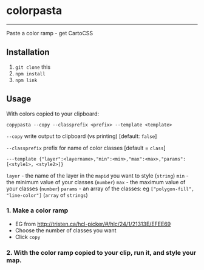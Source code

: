 # colorpasta
------------
Paste a color ramp - get CartoCSS

## Installation
1. `git clone` this
2. `npm install`
3. `npm link`

## Usage

With colors copied to your clipboard:

`copypasta --copy --classprefix <prefix> --template <template> `

`--copy` write output to clipboard (vs printing) [default: `false`]

`--classprefix` prefix for name of color classes [default = `class`]

`---template {"layer":<layername>,"min":<min>,"max":<max>,"params":[<style1>, <style2>]}`

`layer` - the name of the layer in the `mapid` you want to style (`string`)
`min` - the minimum value of your classes (`number`)
`max` - the maximum value of your classes (`number`)
`params` - an array of the classes: eg `["polygon-fill", "line-color"]` (`array` of `strings`)

### 1. Make a color ramp

 - EG from http://tristen.ca/hcl-picker/#/hlc/24/1/21313E/EFEE69
 - Choose the number of classes you want
 - Click `copy`

### 2. With the color ramp copied to your clip, run it, and style your map.
